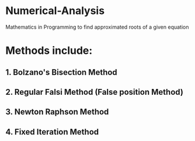 # Numerical-Analysis
Mathematics in Programming to find approximated roots of a given equation

# Methods include:
## 1. Bolzano's Bisection Method
## 2. Regular Falsi Method (False position Method)
## 3. Newton Raphson Method
## 4. Fixed Iteration Method
